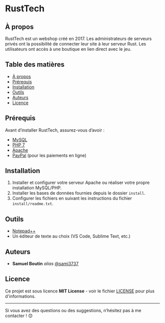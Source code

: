 # RustTech

## À propos

RustTech est un webshop créé en 2017.
Les administrateurs de serveurs privés ont la possibilité de connecter leur site à leur serveur Rust.
Les utilisateurs ont accès à une boutique en lien direct avec le jeu.

## Table des matières

- [À propos](#à-propos)
- [Prérequis](#prérequis)
- [Installation](#installation)
- [Outils](#outils)
- [Auteurs](#auteurs)
- [Licence](#licence)

## Prérequis

Avant d’installer RustTech, assurez-vous d’avoir :

- [MySQL](https://www.mysql.com/)
- [PHP 7](https://www.php.net/releases/index.php)
- [Apache](https://httpd.apache.org/)
- [PayPal](https://www.paypal.com) (pour les paiements en ligne)

## Installation

1. Installer et configurer votre serveur Apache ou réaliser votre propre installation MySQL/PHP.
2. Installer les bases de données fournies depuis le dossier `install`.
3. Configurer les fichiers en suivant les instructions du fichier `install/readme.txt`.

## Outils

- [Notepad++](https://notepad-plus-plus.org/)
- Un éditeur de texte au choix (VS Code, Sublime Text, etc.)

## Auteurs

- **Samuel Boutin** _alias_ [@sami3737](https://github.com/sami3737)

## Licence

Ce projet est sous licence **MIT License** - voir le fichier [LICENSE](LICENSE.md) pour plus d'informations.

---

Si vous avez des questions ou des suggestions, n’hésitez pas à me contacter ! 😊

